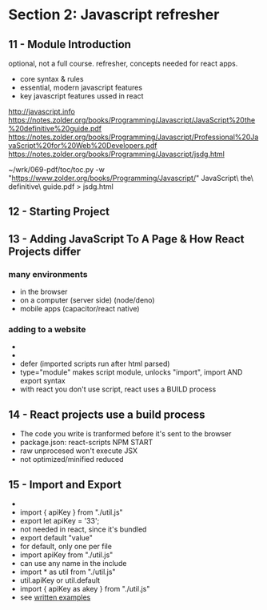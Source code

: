 # Section 2: Javascript refresher

## 11 - Module Introduction

optional, not a full course. refresher, concepts needed for
react apps.

-   core syntax & rules
-   essential, modern javascript features
-   key javascript features ussed in react

http://javascript.info
https://notes.zolder.org/books/Programming/Javascript/JavaScript%20the%20definitive%20guide.pdf
https://notes.zolder.org/books/Programming/Javascript/Professional%20JavaScript%20for%20Web%20Developers.pdf
https://notes.zolder.org/books/Programming/Javascript/jsdg.html

~/wrk/069-pdf/toc/toc.py -w "https://www.zolder.org/books/Programming/Javascript/" JavaScript\ the\ definitive\ guide.pdf > jsdg.html

## 12 - Starting Project

## 13 - Adding JavaScript To A Page & How React Projects differ

### many environments

-   in the browser
-   on a computer (server side) (node/deno)
-   mobile apps (capacitor/react native)

### adding to a website

-   <script></script>
-   <script src="script.js"></script>
-   defer (imported scripts run after html parsed)
-   type="module" makes script module, unlocks "import", import AND export syntax
-   with react you don't use script, react uses a BUILD process

## 14 - React projects use a build process

-   The code you write is tranformed before it's sent to the browser
-   package.json: react-scripts NPM START
-   raw unprocesed won't execute JSX
-   not optimized/minified reduced

## 15 - Import and Export

-   <script src="script.js" type="module"></script>
-   import { apiKey } from "./util.js"
-   export let apiKey = '33';
-   not needed in react, since it's bundled
-   export default "value"
-   for default, only one per file
-   import apiKey from "./util.js"
-   can use any name in the include
-   import \* as util from "./util.js"
-   util.apiKey or util.default
-   import { apiKey as akey } from "./util.js"
-   see [written examples](app.js)
